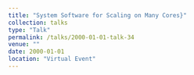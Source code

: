 ```yaml
---
title: "System Software for Scaling on Many Cores}"
collection: talks
type: "Talk"
permalink: /talks/2000-01-01-talk-34
venue: ""
date: 2000-01-01
location: "Virtual Event"
---
```

